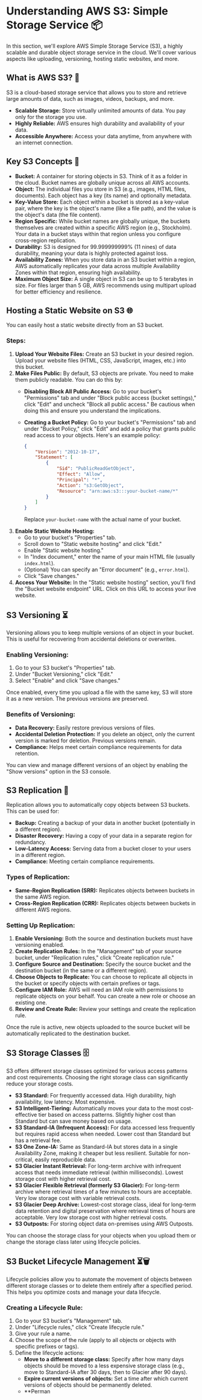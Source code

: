 # Understanding AWS S3: Simple Storage Service 📦

In this section, we'll explore AWS Simple Storage Service (S3), a highly scalable and durable object storage service in the cloud. We'll cover various aspects like uploading, versioning, hosting static websites, and more.

## **What is AWS S3? 🤔**

S3 is a cloud-based storage service that allows you to store and retrieve large amounts of data, such as images, videos, backups, and more.

* **Scalable Storage:** Store virtually unlimited amounts of data. You pay only for the storage you use.
* **Highly Reliable:** AWS ensures high durability and availability of your data.
* **Accessible Anywhere:** Access your data anytime, from anywhere with an internet connection.

## **Key S3 Concepts 🔑**

* **Bucket:** A container for storing objects in S3. Think of it as a folder in the cloud. Bucket names are globally unique across all AWS accounts.
* **Object:** The individual files you store in S3 (e.g., images, HTML files, documents). Each object has a key (its name) and optionally metadata.
* **Key-Value Store:** Each object within a bucket is stored as a key-value pair, where the key is the object's name (like a file path), and the value is the object's data (the file content).
* **Region Specific:** While bucket names are globally unique, the buckets themselves are created within a specific AWS region (e.g., Stockholm). Your data in a bucket stays within that region unless you configure cross-region replication.
* **Durability:** S3 is designed for 99.999999999% (11 nines) of data durability, meaning your data is highly protected against loss.
* **Availability Zones:** When you store data in an S3 bucket within a region, AWS automatically replicates your data across multiple Availability Zones within that region, ensuring high availability.
* **Maximum Object Size:** A single object in S3 can be up to 5 terabytes in size. For files larger than 5 GB, AWS recommends using multipart upload for better efficiency and resilience.

## **Hosting a Static Website on S3 🌐**

You can easily host a static website directly from an S3 bucket.

### **Steps:**

1.  **Upload Your Website Files:** Create an S3 bucket in your desired region. Upload your website files (HTML, CSS, JavaScript, images, etc.) into this bucket.
2.  **Make Files Public:** By default, S3 objects are private. You need to make them publicly readable. You can do this by:
    * **Disabling Block All Public Access:** Go to your bucket's "Permissions" tab and under "Block public access (bucket settings)," click "Edit" and uncheck "Block all public access." Be cautious when doing this and ensure you understand the implications.
    * **Creating a Bucket Policy:** Go to your bucket's "Permissions" tab and under "Bucket Policy," click "Edit" and add a policy that grants public read access to your objects. Here's an example policy:

        ```json
        {
            "Version": "2012-10-17",
            "Statement": [
                {
                    "Sid": "PublicReadGetObject",
                    "Effect": "Allow",
                    "Principal": "*",
                    "Action": "s3:GetObject",
                    "Resource": "arn:aws:s3:::your-bucket-name/*"
                }
            ]
        }
        ```

        Replace `your-bucket-name` with the actual name of your bucket.
3.  **Enable Static Website Hosting:**
    * Go to your bucket's "Properties" tab.
    * Scroll down to "Static website hosting" and click "Edit."
    * Enable "Static website hosting."
    * In "Index document," enter the name of your main HTML file (usually `index.html`).
    * (Optional) You can specify an "Error document" (e.g., `error.html`).
    * Click "Save changes."
4.  **Access Your Website:** In the "Static website hosting" section, you'll find the "Bucket website endpoint" URL. Click on this URL to access your live website.

## **S3 Versioning ⏳**

Versioning allows you to keep multiple versions of an object in your bucket. This is useful for recovering from accidental deletions or overwrites.

### **Enabling Versioning:**

1.  Go to your S3 bucket's "Properties" tab.
2.  Under "Bucket Versioning," click "Edit."
3.  Select "Enable" and click "Save changes."

Once enabled, every time you upload a file with the same key, S3 will store it as a new version. The previous versions are preserved.

### **Benefits of Versioning:**

* **Data Recovery:** Easily restore previous versions of files.
* **Accidental Deletion Protection:** If you delete an object, only the current version is marked for deletion. Previous versions remain.
* **Compliance:** Helps meet certain compliance requirements for data retention.

You can view and manage different versions of an object by enabling the "Show versions" option in the S3 console.

## **S3 Replication 👯**

Replication allows you to automatically copy objects between S3 buckets. This can be used for:

* **Backup:** Creating a backup of your data in another bucket (potentially in a different region).
* **Disaster Recovery:** Having a copy of your data in a separate region for redundancy.
* **Low-Latency Access:** Serving data from a bucket closer to your users in a different region.
* **Compliance:** Meeting certain compliance requirements.

### **Types of Replication:**

* **Same-Region Replication (SRR):** Replicates objects between buckets in the same AWS region.
* **Cross-Region Replication (CRR):** Replicates objects between buckets in different AWS regions.

### **Setting Up Replication:**

1.  **Enable Versioning:** Both the source and destination buckets must have versioning enabled.
2.  **Create Replication Rules:** In the "Management" tab of your source bucket, under "Replication rules," click "Create replication rule."
3.  **Configure Source and Destination:** Specify the source bucket and the destination bucket (in the same or a different region).
4.  **Choose Objects to Replicate:** You can choose to replicate all objects in the bucket or specify objects with certain prefixes or tags.
5.  **Configure IAM Role:** AWS will need an IAM role with permissions to replicate objects on your behalf. You can create a new role or choose an existing one.
6.  **Review and Create Rule:** Review your settings and create the replication rule.

Once the rule is active, new objects uploaded to the source bucket will be automatically replicated to the destination bucket.

## **S3 Storage Classes 🗄️**

S3 offers different storage classes optimized for various access patterns and cost requirements. Choosing the right storage class can significantly reduce your storage costs.

* **S3 Standard:** For frequently accessed data. High durability, high availability, low latency. Most expensive.
* **S3 Intelligent-Tiering:** Automatically moves your data to the most cost-effective tier based on access patterns. Slightly higher cost than Standard but can save money based on usage.
* **S3 Standard-IA (Infrequent Access):** For data accessed less frequently but requires rapid access when needed. Lower cost than Standard but has a retrieval fee.
* **S3 One Zone-IA:** Same as Standard-IA but stores data in a single Availability Zone, making it cheaper but less resilient. Suitable for non-critical, easily reproducible data.
* **S3 Glacier Instant Retrieval:** For long-term archive with infrequent access that needs immediate retrieval (within milliseconds). Lowest storage cost with higher retrieval cost.
* **S3 Glacier Flexible Retrieval (formerly S3 Glacier):** For long-term archive where retrieval times of a few minutes to hours are acceptable. Very low storage cost with variable retrieval costs.
* **S3 Glacier Deep Archive:** Lowest-cost storage class, ideal for long-term data retention and digital preservation where retrieval times of hours are acceptable. Very low storage cost with higher retrieval costs.
* **S3 Outposts:** For storing object data on-premises using AWS Outposts.

You can choose the storage class for your objects when you upload them or change the storage class later using lifecycle policies.

## **S3 Bucket Lifecycle Management ⏳🗑️**

Lifecycle policies allow you to automate the movement of objects between different storage classes or to delete them entirely after a specified period. This helps you optimize costs and manage your data lifecycle.

### **Creating a Lifecycle Rule:**

1.  Go to your S3 bucket's "Management" tab.
2.  Under "Lifecycle rules," click "Create lifecycle rule."
3.  Give your rule a name.
4.  Choose the scope of the rule (apply to all objects or objects with specific prefixes or tags).
5.  Define the lifecycle actions:
    * **Move to a different storage class:** Specify after how many days objects should be moved to a less expensive storage class (e.g., move to Standard-IA after 30 days, then to Glacier after 90 days).
    * **Expire current versions of objects:** Set a time after which current versions of objects should be permanently deleted.
    * **Perman